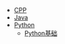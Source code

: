 -   [CPP](/coding/CPP.md)
-   [Java](/coding/java.md)
-   [Python](/coding/python.md)
    - [Python基础](/coding/Python/python_base/README.md)